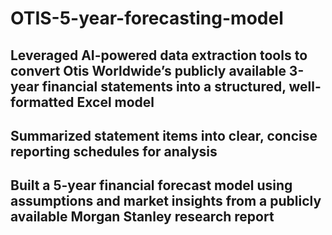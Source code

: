 # OTIS-5-year-forecasting-model

## Leveraged AI-powered data extraction tools to convert Otis Worldwide’s publicly available 3-year financial statements into a structured, well-formatted Excel model
## Summarized statement items into clear, concise reporting schedules for analysis
## Built a 5-year financial forecast model using assumptions and market insights from a publicly available Morgan Stanley research report
